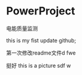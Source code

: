 # PowerProject
电能质量监测

this is my fist update github;

第一次修改readme文件d fwe 
 
 挺好 this is a picture
 sdf w 
